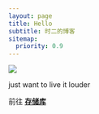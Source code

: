 ```yaml
---
layout: page
title: Hello
subtitle: 时二的博客
sitemap:
  priority: 0.9
---
```


<img src="{{ '/assets/img/touxiang.jpg' | prepend: site.baseurl }}" id="about-img">

<div id="describe-text">
	<p> just want to live it louder </p>
	<p> 前往 <strong> <a href="https://github.com/linger529/linger529.github.io"> 存储库</a> </strong></p>
</div>